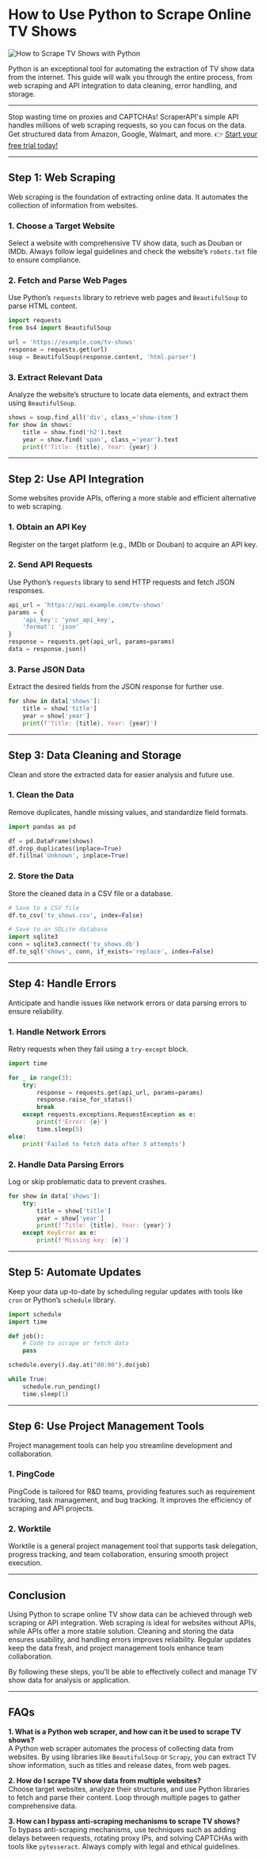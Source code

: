 
# How to Use Python to Scrape Online TV Shows

![How to Scrape TV Shows with Python](https://cdn-docs-new.pingcode.com/baike/wp-content/uploads/2024/08/af75d231-75bc-48ef-ad87-bbf16c4cdcad.webp)

Python is an exceptional tool for automating the extraction of TV show data from the internet. This guide will walk you through the entire process, from web scraping and API integration to data cleaning, error handling, and storage.

---

Stop wasting time on proxies and CAPTCHAs! ScraperAPI's simple API handles millions of web scraping requests, so you can focus on the data. Get structured data from Amazon, Google, Walmart, and more. 👉 [Start your free trial today!](https://bit.ly/Scraperapi)

---

## Step 1: Web Scraping

Web scraping is the foundation of extracting online data. It automates the collection of information from websites.

### 1. Choose a Target Website

Select a website with comprehensive TV show data, such as Douban or IMDb. Always follow legal guidelines and check the website’s `robots.txt` file to ensure compliance.

### 2. Fetch and Parse Web Pages

Use Python’s `requests` library to retrieve web pages and `BeautifulSoup` to parse HTML content.

```python
import requests
from bs4 import BeautifulSoup

url = 'https://example.com/tv-shows'
response = requests.get(url)
soup = BeautifulSoup(response.content, 'html.parser')
```

### 3. Extract Relevant Data

Analyze the website’s structure to locate data elements, and extract them using `BeautifulSoup`.

```python
shows = soup.find_all('div', class_='show-item')
for show in shows:
    title = show.find('h2').text
    year = show.find('span', class_='year').text
    print(f'Title: {title}, Year: {year}')
```

---

## Step 2: Use API Integration

Some websites provide APIs, offering a more stable and efficient alternative to web scraping.

### 1. Obtain an API Key

Register on the target platform (e.g., IMDb or Douban) to acquire an API key.

### 2. Send API Requests

Use Python’s `requests` library to send HTTP requests and fetch JSON responses.

```python
api_url = 'https://api.example.com/tv-shows'
params = {
    'api_key': 'your_api_key',
    'format': 'json'
}
response = requests.get(api_url, params=params)
data = response.json()
```

### 3. Parse JSON Data

Extract the desired fields from the JSON response for further use.

```python
for show in data['shows']:
    title = show['title']
    year = show['year']
    print(f'Title: {title}, Year: {year}')
```

---

## Step 3: Data Cleaning and Storage

Clean and store the extracted data for easier analysis and future use.

### 1. Clean the Data

Remove duplicates, handle missing values, and standardize field formats.

```python
import pandas as pd

df = pd.DataFrame(shows)
df.drop_duplicates(inplace=True)
df.fillna('Unknown', inplace=True)
```

### 2. Store the Data

Store the cleaned data in a CSV file or a database.

```python
# Save to a CSV file
df.to_csv('tv_shows.csv', index=False)

# Save to an SQLite database
import sqlite3
conn = sqlite3.connect('tv_shows.db')
df.to_sql('shows', conn, if_exists='replace', index=False)
```

---

## Step 4: Handle Errors

Anticipate and handle issues like network errors or data parsing errors to ensure reliability.

### 1. Handle Network Errors

Retry requests when they fail using a `try-except` block.

```python
import time

for _ in range(3):
    try:
        response = requests.get(api_url, params=params)
        response.raise_for_status()
        break
    except requests.exceptions.RequestException as e:
        print(f'Error: {e}')
        time.sleep(5)
else:
    print('Failed to fetch data after 3 attempts')
```

### 2. Handle Data Parsing Errors

Log or skip problematic data to prevent crashes.

```python
for show in data['shows']:
    try:
        title = show['title']
        year = show['year']
        print(f'Title: {title}, Year: {year}')
    except KeyError as e:
        print(f'Missing key: {e}')
```

---

## Step 5: Automate Updates

Keep your data up-to-date by scheduling regular updates with tools like `cron` or Python’s `schedule` library.

```python
import schedule
import time

def job():
    # Code to scrape or fetch data
    pass

schedule.every().day.at("00:00").do(job)

while True:
    schedule.run_pending()
    time.sleep(1)
```

---

## Step 6: Use Project Management Tools

Project management tools can help you streamline development and collaboration.

### 1. PingCode

PingCode is tailored for R&D teams, providing features such as requirement tracking, task management, and bug tracking. It improves the efficiency of scraping and API projects.

### 2. Worktile

Worktile is a general project management tool that supports task delegation, progress tracking, and team collaboration, ensuring smooth project execution.

---

## Conclusion

Using Python to scrape online TV show data can be achieved through web scraping or API integration. Web scraping is ideal for websites without APIs, while APIs offer a more stable solution. Cleaning and storing the data ensures usability, and handling errors improves reliability. Regular updates keep the data fresh, and project management tools enhance team collaboration.

By following these steps, you’ll be able to effectively collect and manage TV show data for analysis or application.

---

## FAQs

**1. What is a Python web scraper, and how can it be used to scrape TV shows?**  
A Python web scraper automates the process of collecting data from websites. By using libraries like `BeautifulSoup` or `Scrapy`, you can extract TV show information, such as titles and release dates, from web pages.

**2. How do I scrape TV show data from multiple websites?**  
Choose target websites, analyze their structures, and use Python libraries to fetch and parse their content. Loop through multiple pages to gather comprehensive data.

**3. How can I bypass anti-scraping mechanisms to scrape TV shows?**  
To bypass anti-scraping mechanisms, use techniques such as adding delays between requests, rotating proxy IPs, and solving CAPTCHAs with tools like `pytesseract`. Always comply with legal and ethical guidelines.

